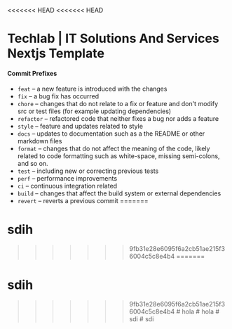 <<<<<<< HEAD
<<<<<<< HEAD
# Techlab | IT Solutions And Services Nextjs Template

#### Commit Prefixes

- `feat` – a new feature is introduced with the changes
- `fix` – a bug fix has occurred
- `chore` – changes that do not relate to a fix or feature and don't modify src or test files (for example updating dependencies)
- `refactor` – refactored code that neither fixes a bug nor adds a feature
- `style` – feature and updates related to style
- `docs` – updates to documentation such as a the README or other markdown files
- `format` – changes that do not affect the meaning of the code, likely related to code formatting such as white-space, missing semi-colons, and so on.
- `test` – including new or correcting previous tests
- `perf` – performance improvements
- `ci` – continuous integration related
- `build` – changes that affect the build system or external dependencies
- `revert` – reverts a previous commit
=======
# sdih
>>>>>>> 9fb31e28e6095f6a2cb51ae215f36004c5c8e4b4
=======
# sdih
>>>>>>> 9fb31e28e6095f6a2cb51ae215f36004c5c8e4b4
#   h o l a  
 #   h o l a  
 #   s d i  
 #   s d i  
 